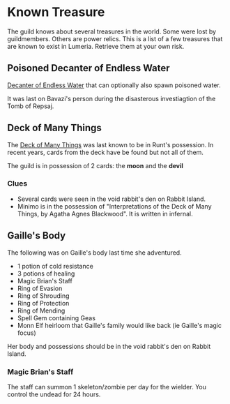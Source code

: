 # Known Treasure

The guild knows about several treasures in the world. Some were lost by guildmembers. Others are power relics. This is a list of a few treasures that are known to exist in Lumeria. Retrieve them at your own risk.

## Poisoned Decanter of Endless Water

[Decanter of Endless Water](https://www.dndbeyond.com/magic-items/4615-decanter-of-endless-water) that can optionally also spawn poisoned water.

It was last on Bavazi's person during the disasterous investiagtion of the Tomb of Repsaj.

## Deck of Many Things

The [Deck of Many Things](https://www.dndbeyond.com/magic-items/4617-deck-of-many-things) was last known to be in Runt's possession. In recent years, cards from the deck have be found but not all of them. 

The guild is in possession of 2 cards: the **moon** and the **devil**

### Clues

- Several cards were seen in the void rabbit's den on Rabbit Island.
- Minimo is in the possession of "Interpretations of the Deck of Many Things, by Agatha Agnes Blackwood". It is written in infernal.

## Gaille's Body

The following was on Gaille's body last time she adventured. 

- 1 potion of cold resistance
- 3 potions of healing
- Magic Brian's Staff
- Ring of Evasion
- Ring of Shrouding
- Ring of Protection
- Ring of Mending
- Spell Gem containing Geas
- Monn Elf heirloom that Gaille's family would like back (ie Gaille's magic focus)

Her body and possessions should be in the void rabbit's den on Rabbit Island.

### Magic Brian's Staff

The staff can summon 1 skeleton/zombie per day for the wielder. You control the undead for 24 hours. 
